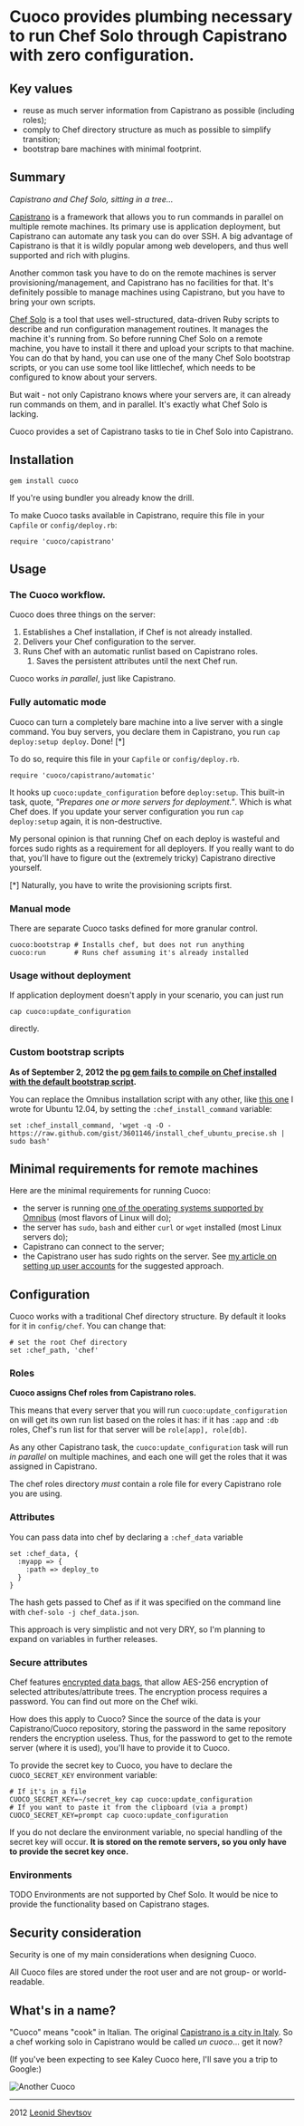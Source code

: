 # Cuoco provides plumbing necessary to run Chef Solo through Capistrano with zero configuration.

## Key values

* reuse as much server information from Capistrano as possible (including roles);
* comply to Chef directory structure as much as possible to simplify transition;
* bootstrap bare machines with minimal footprint.

## Summary

*Capistrano and Chef Solo, sitting in a tree...*

[Capistrano](https://github.com/capistrano/capistrano#capistrano) is a framework that allows you to run commands in parallel on multiple remote machines. Its primary use is application deployment, but Capistrano can automate any task you can do over SSH. A big advantage of Capistrano is that it is wildly popular among web developers, and thus well supported and rich with plugins.

Another common task you have to do on the remote machines is server provisioning/management, and Capistrano has no facilities for that. It's definitely possible to manage machines using Capistrano, but you have to bring your own scripts.

[Chef Solo](http://wiki.opscode.com/display/chef/Chef+Solo) is a tool that uses well-structured, data-driven Ruby scripts to describe and run configuration management routines. It manages the machine it's running from. So before running Chef Solo on a remote machine, you have to install it there and upload your scripts to that machine. You can do that by hand, you can use one of the many Chef Solo bootstrap scripts, or you can use some tool like littlechef, which needs to be configured to know about your servers.

But wait - not only Capistrano knows where your servers are, it can already run commands on them, and in parallel. It's exactly what Chef Solo is lacking.

Cuoco provides a set of Capistrano tasks to tie in Chef Solo into Capistrano.

## Installation

    gem install cuoco

If you're using bundler you already know the drill.

To make Cuoco tasks available in Capistrano, require this file in your `Capfile` or `config/deploy.rb`:

    require 'cuoco/capistrano'

## Usage

### The Cuoco workflow.

Cuoco does three things on the server:

1. Establishes a Chef installation, if Chef is not already installed.
2. Delivers your Chef configuration to the server.
3. Runs Chef with an automatic runlist based on Capistrano roles.
    1. Saves the persistent attributes until the next Chef run.

Cuoco works *in parallel*, just like Capistrano.

### Fully automatic mode

Cuoco can turn a completely bare machine into a live server with a single command. You buy servers, you declare them in Capistrano, you run `cap deploy:setup deploy`. Done! [*]

To do so, require this file in your `Capfile` or `config/deploy.rb`.

    require 'cuoco/capistrano/automatic'

It hooks up `cuoco:update_configuration` before `deploy:setup`. This built-in task, quote, 
*"Prepares one or more servers for deployment."*. Which is what Chef does. If you 
update your server configuration you run `cap deploy:setup` again, it is non-destructive.

My personal opinion is that running Chef on each deploy is wasteful and forces
sudo rights as a requirement for all deployers. If you really want to do that, you'll
have to figure out the (extremely tricky) Capistrano directive yourself.

[*] Naturally, you have to write the provisioning scripts first.

### Manual mode

There are separate Cuoco tasks defined for more granular control.

    cuoco:bootstrap # Installs chef, but does not run anything
    cuoco:run       # Runs chef assuming it's already installed

### Usage without deployment

If application deployment doesn't apply in your scenario, you can just run

    cap cuoco:update_configuration

directly.

### Custom bootstrap scripts

**As of September 2, 2012 the [pg gem fails to compile on Chef installed with the default bootstrap script](http://tickets.opscode.com/browse/COOK-1406).**

You can replace the Omnibus installation script with any other, like [this one](https://gist.github.com/3601146) I wrote for Ubuntu 12.04, by setting the `:chef_install_command` variable:

    set :chef_install_command, 'wget -q -O - https://raw.github.com/gist/3601146/install_chef_ubuntu_precise.sh | sudo bash'

## Minimal requirements for remote machines

Here are the minimal requirements for running Cuoco:

* the server is running [one of the operating systems supported by Omnibus](http://wiki.opscode.com/display/chef/Installing+Omnibus+Chef+Client+on+Linux+and+Mac#InstallingOmnibusChefClientonLinuxandMac-TestedOperatingSystems) (most flavors of Linux will do);
* the server has `sudo`, `bash` and either `curl` or `wget` installed (most Linux servers do);
* Capistrano can connect to the server;
* the Capistrano user has sudo rights on the server. See [my article on setting up user accounts](http://leonid.shevtsov.me/en/how-to-set-up-user-accounts-on-your-web-server) for the suggested approach.

## Configuration

Cuoco works with a traditional Chef directory structure. By default it looks for it in `config/chef`.
You can change that:

    # set the root Chef directory 
    set :chef_path, 'chef'

### Roles

**Cuoco assigns Chef roles from Capistrano roles.**

This means that every server that you will run `cuoco:update_configuration` on will
get its own run list based on the roles it has: if it has `:app` and `:db` roles, Chef's run list for that server will be `role[app], role[db]`.

As any other Capistrano task, the `cuoco:update_configuration` task will run *in parallel* on multiple machines, and each one will get the roles that it was assigned in Capistrano.

The chef roles directory *must* contain a role file for every Capistrano role you are using.

### Attributes

You can pass data into chef by declaring a `:chef_data` variable

    set :chef_data, {
      :myapp => {
        :path => deploy_to
      }
    }

The hash gets passed to Chef as if it was specified on the command line with `chef-solo -j chef_data.json`.

This approach is very simplistic and not very DRY, so I'm planning to expand on variables in further releases.

### Secure attributes

Chef features [encrypted data bags](http://wiki.opscode.com/display/chef/Encrypted+Data+Bags), that allow 
AES-256 encryption of selected attributes/attribute trees. The encryption process requires a password. You can find out more on the Chef wiki.

How does this apply to Cuoco? Since the source of the data is your Capistrano/Cuoco repository, storing the 
password in the same repository renders the encryption useless. Thus, for the password to get to the remote server
(where it is used), you'll have to provide it to Cuoco.

To provide the secret key to Cuoco, you have to declare the `CUOCO_SECRET_KEY` environment variable:

    # If it's in a file
    CUOCO_SECRET_KEY=~/secret_key cap cuoco:update_configuration
    # If you want to paste it from the clipboard (via a prompt)
    CUOCO_SECRET_KEY=prompt cap cuoco:update_configuration

If you do not declare the environment variable, no special handling of the secret key will occur. **It is stored on the remote servers, so you only have to provide the secret key once.**

### Environments

TODO Environments are not supported by Chef Solo. It would be nice to provide the functionality based on Capistrano stages.

## Security consideration

Security is one of my main considerations when designing Cuoco.

All Cuoco files are stored under the root user and are not group- or world-readable.

## What's in a name?

"Cuoco" means "cook" in Italian. The original [Capistrano is a city in Italy](https://maps.google.com/maps?f=q&source=s_q&hl=en&geocode=&q=Capistrano,+Vibo+Valentia,+Italy&aq=0&oq=capistrano,+italy&sll=37.0625,-95.677068&sspn=60.376022,135.263672&vpsrc=0&t=h&ie=UTF8&hq=&hnear=Capistrano,+Province+of+Vibo+Valentia,+Calabria,+Italy&z=16). So a chef working solo in Capistrano would be called *un cuoco*... get it now?

(If you've been expecting to see Kaley Cuoco here, I'll save you a trip to Google:)

![Another Cuoco](http://i.imgur.com/u5OIil.jpg)

* * * 

2012 [Leonid Shevtsov](http://leonid.shevtsov.me)